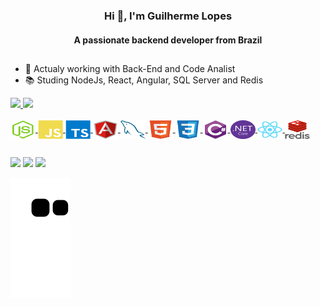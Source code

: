 <h3 align="center";>Hi 👋, I'm Guilherme Lopes</h3>
<h4 align="center";>A passionate backend developer from Brazil</h4>

 ##

 - 🔭 Actualy working with Back-End and Code Analist
 - 📚 Studing NodeJs, React, Angular, SQL Server and Redis
 <div>
  <a href="https://github.com/GuiLopes29">
  <img style="height: 180px; width: auto" src="https://github-readme-stats.vercel.app/api?username=GuiLopes29&show_icons=true&theme=algolia&include_all_commits=true&count_private=true"/>    
  <img src="https://github-readme-stats.vercel.app/api/top-langs/?username=GuiLopes29&layout=compact&langs_count=7&theme=algolia"/>
</div>
<div style="display: inline_block"><br>
  <img align="center" alt="Gui-NodeJS" height="30" width="40" src="https://raw.githubusercontent.com/devicons/devicon/master/icons/nodejs/nodejs-original.svg">
  <img align="center" alt="Gui-Js" height="30" width="40" src="https://raw.githubusercontent.com/devicons/devicon/master/icons/javascript/javascript-plain.svg">
  <img align="center" alt="Gui-Ts" height="30" width="40" src="https://raw.githubusercontent.com/devicons/devicon/master/icons/typescript/typescript-plain.svg">
  <img align="center" alt="Gui-Angular" height="30" width="40" src="https://raw.githubusercontent.com/devicons/devicon/master/icons/angularjs/angularjs-original.svg">
  <img align="center" alt="Gui-SQL" height="30" width="40" src="https://raw.githubusercontent.com/devicons/devicon/master/icons/mysql/mysql-original.svg">
  <img align="center" alt="Gui-HTML" height="30" width="40" src="https://raw.githubusercontent.com/devicons/devicon/master/icons/html5/html5-original.svg">
  <img align="center" alt="Gui-CSS" height="30" width="40" src="https://raw.githubusercontent.com/devicons/devicon/master/icons/css3/css3-original.svg">
  <img align="center" alt="Gui-Csharp" height="30" width="40" src="https://raw.githubusercontent.com/devicons/devicon/master/icons/csharp/csharp-original.svg">
  <img align="center" alt="Gui-.Net" height="30" width="40" src="https://raw.githubusercontent.com/devicons/devicon/master/icons/dotnetcore/dotnetcore-original.svg">
 <img align="center" alt="Gui-React" height="30" width="40" src="https://raw.githubusercontent.com/devicons/devicon/master/icons/react/react-original.svg">
 <img align="center" alt="Gui-Redis" height="30" width="40" src="https://raw.githubusercontent.com/devicons/devicon/master/icons/redis/redis-original-wordmark.svg">
  <!--<img align="right" alt="Gui-yoda" src="https://cdn.discordapp.com/attachments/795358919417397249/825430589581688872/hi.gif">-->
</div>
  
  ##
 
<div> 
  <a href="https://instagram.com/_lopes29_" target="_blank"><img src="https://img.shields.io/badge/-Instagram-%23E4405F?style=for-the-badge&logo=instagram&logoColor=white" target="_blank"></a>
  <a href = "mailto:guiplopes29@gmail.com"><img src="https://img.shields.io/badge/-Gmail-%23333?style=for-the-badge&logo=gmail&logoColor=white" target="_blank"></a>
  <a href="https://www.linkedin.com/in/glopes29" target="_blank"><img src="https://img.shields.io/badge/-LinkedIn-%230077B5?style=for-the-badge&logo=linkedin&logoColor=white" target="_blank"></a> 
 
  ![Snake animation](https://github.com/GuiLopes29/GuiLopes29/blob/output/github-contribution-grid-snake.svg)
 
</div>
